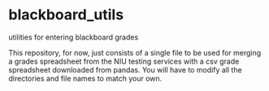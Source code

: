 # blackboard_utils
utilities for entering blackboard grades

This repository, for now, just consists of a single file to be used for merging a grades spreadsheet from the NIU testing services with a csv grade spreadsheet downloaded from pandas.  You will have to modify all the directories and file names to match your own. 
